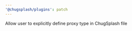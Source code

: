 ```yaml
---
'@chugsplash/plugins': patch
---
```


Allow user to explicitly define proxy type in ChugSplash file
